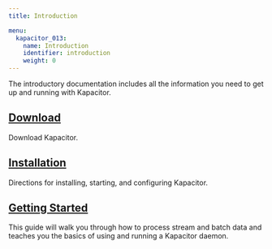 ```yaml
---
title: Introduction

menu:
  kapacitor_013:
    name: Introduction
    identifier: introduction
    weight: 0
---
```


The introductory documentation includes all the information you need to get up and running with Kapacitor.

## [Download](https://influxdata.com/downloads/#kapacitor)
Download Kapacitor.

## [Installation](/kapacitor/v0.13/introduction/installation/)
Directions for installing, starting, and configuring Kapacitor.

## [Getting Started](/kapacitor/v0.13/introduction/getting_started/)
This guide will walk you through how to process stream and batch data and teaches you the basics of using and running a Kapacitor daemon.
